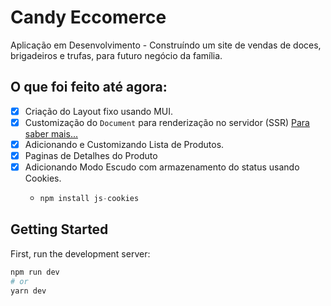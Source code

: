 # Candy Eccomerce

Aplicação em Desenvolvimento - Construíndo um site de vendas de doces, brigadeiros e trufas, para futuro negócio da família.

## O que foi feito até agora:

- [x] Criação do Layout fixo usando MUI.
- [x] Customização do `Document` para renderização no servidor (SSR) [Para saber mais...](https://nextjs.org/docs/advanced-features/custom-document)
- [x] Adicionando e Customizando Lista de Produtos.
- [x] Paginas de Detalhes do Produto
- [x] Adicionando Modo Escudo com armazenamento do status usando Cookies.
    - ~~~~js
      npm install js-cookies

## Getting Started

First, run the development server:

```bash
npm run dev
# or
yarn dev
```
